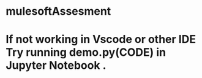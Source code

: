 # mulesoftAssesment
# If not working in Vscode or other IDE  Try running demo.py(CODE)  in Jupyter Notebook .
